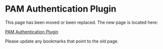 # PAM Authentication Plugin

This page has been moved or been replaced. The new page is located here:

[PAM Authentication Plugin](../security/pam_plugin.md#pam-plugin)

Please update any bookmarks that point to the old page.
